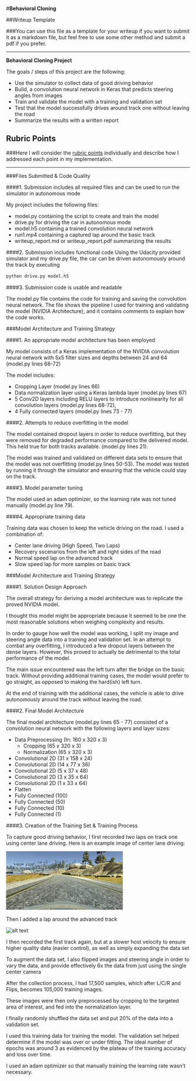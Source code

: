 #**Behavioral Cloning** 

##Writeup Template

###You can use this file as a template for your writeup if you want to submit it as a markdown file, but feel free to use some other method and submit a pdf if you prefer.

---

**Behavioral Cloning Project**

The goals / steps of this project are the following:
* Use the simulator to collect data of good driving behavior
* Build, a convolution neural network in Keras that predicts steering angles from images
* Train and validate the model with a training and validation set
* Test that the model successfully drives around track one without leaving the road
* Summarize the results with a written report


[//]: # (Image References)

[image1]: ./examples/Center_Basic.jpg "Basic Track - Center"
[image2]: ./examples/Center_Advanced.png "Advanced Track - Center"
[image3]: ./examples/placeholder_small.png "Recovery Image"
[image4]: ./examples/placeholder_small.png "Normal Image"
[image5]: ./examples/placeholder_small.png "Flipped Image"

## Rubric Points
###Here I will consider the [rubric points](https://review.udacity.com/#!/rubrics/432/view) individually and describe how I addressed each point in my implementation.  

---
###Files Submitted & Code Quality

####1. Submission includes all required files and can be used to run the simulator in autonomous mode

My project includes the following files:
* model.py containing the script to create and train the model
* drive.py for driving the car in autonomous mode
* model.h5 containing a trained convolution neural network 
* run1.mp4 containing a captured lap around the basic track
* writeup_report.md or writeup_report.pdf summarizing the results

####2. Submission includes functional code
Using the Udacity provided simulator and my drive.py file, the car can be driven autonomously around the track by executing 
```sh
python drive.py model.h5
```

####3. Submission code is usable and readable

The model.py file contains the code for training and saving the convolution neural network. The file shows the pipeline I used for training and validating the model (NVIDIA Architecture), and it contains comments to explain how the code works.

###Model Architecture and Training Strategy

####1. An appropriate model architecture has been employed

My model consists of a Keras implementation of the NVIDIA convolution neural network with 5x5 filter sizes and depths between 24 and 64 (model.py lines 68-72) 

The model includes:
- Cropping Layer (model.py lines 66)
- Data normalization layer using a Keras lambda layer (model.py lines 67)
- 5 Conv2D layers including RELU layers to introduce nonlinearity for all convolution layers (model.py lines 68-72),
- 4 Fully connected layers (model.py lines 73 - 77) 

####2. Attempts to reduce overfitting in the model

The model contained dropout layers in order to reduce overfitting, but they were removed for degraded performance compared to the delivered model. This held true for both tracks available.   (model.py lines 21). 

The model was trained and validated on different data sets to ensure that the model was not overfitting (model.py lines 50-53). The model was tested by running it through the simulator and ensuring that the vehicle could stay on the track.

####3. Model parameter tuning

The model used an adam optimizer, so the learning rate was not tuned manually (model.py line 79).

####4. Appropriate training data

Training data was chosen to keep the vehicle driving on the road. I used a combination of:
 - Center lane driving (High Speed, Two Laps)
 - Recovery sscenarios from the left and right sides of the road
 - Normal speed lap on the advanced track
 - Slow speed lap for more samples on basic track

###Model Architecture and Training Strategy

####1. Solution Design Approach

The overall strategy for deriving a model architecture was to replicate the proved NVIDIA model.

I thought this model might be appropriate because it seemed to be one the most reasonable solutions when weighing complexity and results.

In order to gauge how well the model was working, I split my image and steering angle data into a training and validation set. In an attempt to combat any overfitting, I introduced
a few dropout layers between the dense layers. However, this proved to actually be detrimental to the total performance of the model.

The main issue encountered was the left turn after the bridge on the basic track. Without providing additional training cases, the model would prefer to go straight, as opposed to 
making the hard(ish) left turn.

At the end of training with the additional cases, the vehicle is able to drive autonomously around the track without leaving the road.

####2. Final Model Architecture

The final model architecture (model.py lines 65 - 77) consisted of a convolution neural network with the following layers and layer sizes:

-  Data Preprocessing (In: 160 x 320 x 3)
    - Cropping      (65 x 320 x 3)
    - Normalization (65 x 320 x 3)
- Convolutional 2D (31 x 158 x 24)
- Convolutional 2D (14 x 77 x 36)
- Convolutional 2D (5 x 37 x 48)
- Convolutional 2D (3 x 35 x 64)
- Convolutional 2D (1 x 33 x 64)
- Flatten 
- Fully Connected (100)
- Fully Connected (50)
- Fully Connected (10)
- Fully Connected (1)

####3. Creation of the Training Set & Training Process

To capture good driving behavior, I first recorded two laps on track one using center lane driving. Here is an example image of center lane driving:

![alt text][image1]

Then I added a lap around the advanced track

![alt text][image2]

I then recorded the first track again, but at a slower host velocity to ensure higher quality data (easier control), as well as simply expanding the data set

To augment the data set, I also flipped images and steering angle in order to vary the data, and provide effectively 6x the data from just using the single center camera


After the collection process, I had 17,500 samples, which after L/C/R and Flips, becomes 105,000 training images. 

These images were then only preprocessed by cropping to the targeted area of interest, and fed into the normalization layer.

I finally randomly shuffled the data set and put 20% of the data into a validation set. 

I used this training data for training the model. The validation set helped determine if the model was over or under fitting. The ideal number of epochs was around 3 as evidenced by the plateau of the training accuracy and loss over time.

I used an adam optimizer so that manually training the learning rate wasn't necessary.
